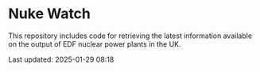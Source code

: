 # Nuke Watch

This repository includes code for retrieving the latest information available on the output of EDF nuclear power plants in the UK.

Last updated: 2025-01-29 08:18